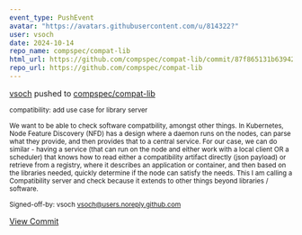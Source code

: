 ```yaml
---
event_type: PushEvent
avatar: "https://avatars.githubusercontent.com/u/814322?"
user: vsoch
date: 2024-10-14
repo_name: compspec/compat-lib
html_url: https://github.com/compspec/compat-lib/commit/87f865131b63942cde748470cc592a549c983d9e
repo_url: https://github.com/compspec/compat-lib
---
```


<a href='https://github.com/vsoch' target='_blank'>vsoch</a> pushed to <a href='https://github.com/compspec/compat-lib' target='_blank'>compspec/compat-lib</a>

<small>compatibility: add use case for library server

We want to be able to check software compatbility, amongst other things.
In Kubernetes, Node Feature Discovery (NFD) has a design where a daemon
runs on the nodes, can parse what they provide, and then provides
that to a central service. For our case, we can do similar - having
a service (that can run on the node and either work with a local client
OR a scheduler) that knows how to read either a compatibility artifact
directly (json payload) or retrieve from a registry, where it describes
an application or container, and then based on the libraries needed,
quickly determine if the node can satisfy the needs. This I am calling
a Compatibility server and check because it extends to other things
beyond libraries / software.

Signed-off-by: vsoch <vsoch@users.noreply.github.com></small>

<a href='https://github.com/compspec/compat-lib/commit/87f865131b63942cde748470cc592a549c983d9e' target='_blank'>View Commit</a>
